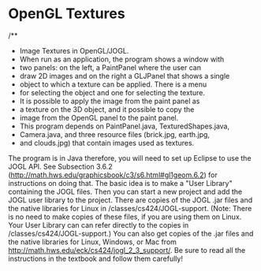 # OpenGL Textures
 
/**
 *  Image Textures in OpenGL/JOGL.
 * When run as an application, the program shows a window with
 * two panels:  on the left, a PaintPanel where the user can
 * draw 2D images and on the right a GLJPanel that shows a single
 * object to which a texture can be applied.  There is a menu
 * for selecting the object and one for selecting the texture.
 * It is possible to apply the image from the paint panel as
 * a texture on the 3D object, and it possible to copy the
 * image from the OpenGL panel to the paint panel.
 * This program depends on PaintPanel.java, TexturedShapes.java,
 * Camera.java, and three resource files (brick.jpg, earth.jpg,
 * and clouds.jpg) that contain images used as textures.

  The program is in Java therefore, you will need to set up Eclipse to use the JOGL API. See Subsection 3.6.2 (http://math.hws.edu/graphicsbook/c3/s6.html#gl1geom.6.2) for instructions on doing that. The basic idea is to make a "User Library" containing the JOGL files. Then you can start a new project and add the JOGL user library to the project. There are copies of the JOGL .jar files and the native libraries for Linux in  /classes/cs424/JOGL-support. (Note: There is no need to make copies of these files, if you are using them on Linux. Your User Library can can refer directly to the copies in /classes/cs424/JOGL-support.) You can also get copies of the .jar files and the native libraries for Linux, Windows, or Mac from  http://math.hws.edu/eck/cs424/jogl_2_3_support/. Be sure to read all the instructions in the textbook and follow them carefully!
